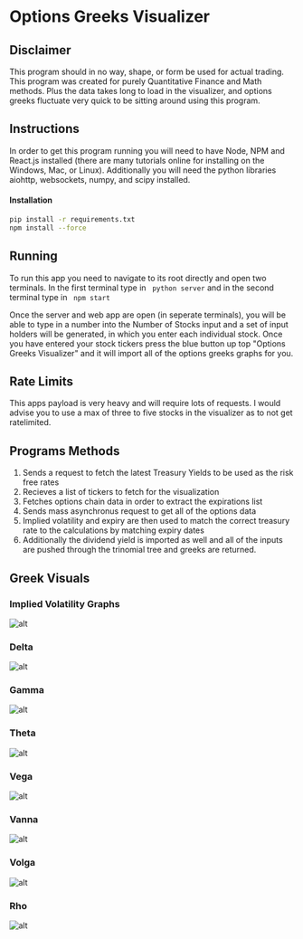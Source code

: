 # Options Greeks Visualizer

## Disclaimer
This program should in no way, shape, or form be used for actual trading. This program was created for purely Quantitative Finance and Math methods. Plus the data takes long to load in the visualizer, and options greeks fluctuate very quick to be sitting around using this program.

## Instructions
In order to get this program running you will need to have Node, NPM and React.js installed (there are many tutorials online for installing on the Windows, Mac, or Linux). Additionally you will need the python libraries aiohttp, websockets, numpy, and scipy installed.

#### Installation
```sh
pip install -r requirements.txt
npm install --force
```

## Running
To run this app you need to navigate to its root directly and open two terminals. In the first terminal type in ``` python server``` and in the second terminal type in ``` npm start```

Once the server and web app are open (in seperate terminals), you will be able to type in a number into the Number of Stocks input and a set of input holders will be generated, in which you enter each individual stock. Once you have entered your stock tickers press the blue button up top "Options Greeks Visualizer" and it will import all of the options greeks graphs for you.

## Rate Limits
This apps payload is very heavy and will require lots of requests. I would advise you to use a max of three to five stocks in the visualizer as to not get ratelimited.

## Programs Methods
1. Sends a request to fetch the latest Treasury Yields to be used as the risk free rates
2. Recieves a list of tickers to fetch for the visualization
3. Fetches options chain data in order to extract the expirations list
4. Sends mass asynchronus request to get all of the options data
5. Implied volatility and expiry are then used to match the correct treasury rate to the calculations by matching expiry dates
6. Additionally the dividend yield is imported as well and all of the inputs are pushed through the trinomial tree and greeks are returned.

## Greek Visuals

### Implied Volatility Graphs
![alt](https://github.com/mosharieff/OptionsGreeksVisualizer/blob/main/images/IV.png)

### Delta
![alt](https://github.com/mosharieff/OptionsGreeksVisualizer/blob/main/images/Delta.png)

### Gamma
![alt](https://github.com/mosharieff/OptionsGreeksVisualizer/blob/main/images/Gamma.png)

### Theta
![alt](https://github.com/mosharieff/OptionsGreeksVisualizer/blob/main/images/Theta.png)

### Vega
![alt](https://github.com/mosharieff/OptionsGreeksVisualizer/blob/main/images/Vega.png)

### Vanna
![alt](https://github.com/mosharieff/OptionsGreeksVisualizer/blob/main/images/Vanna.png)

### Volga
![alt](https://github.com/mosharieff/OptionsGreeksVisualizer/blob/main/images/Volga.png)

### Rho
![alt](https://github.com/mosharieff/OptionsGreeksVisualizer/blob/main/images/Rho.png)
